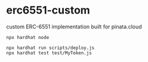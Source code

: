 # erc6551-custom
custom ERC-6551 implementation built for pinata.cloud

```shell
npx hardhat node

npx hardhat run scripts/deploy.js
npx hardhat test test/MyToken.js
```

